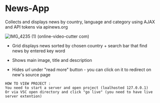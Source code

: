 # News-App 

Collects and displays news by country, language and category using AJAX and API tokens via apinews.org

![IMG_4235 (1) (online-video-cutter com)](https://user-images.githubusercontent.com/113599547/224672526-e0dc2eb7-4747-48f9-836e-75869afbf032.gif)

* Grid displays news sorted by chosen country + search bar that find news by entered key word

* Shows main image, title and description

* Hides url under "read more" button - you can click on it to redirect on new's source page


~~~
HOW TO VIEW PROJECT :
You need to start a server and open project (loalhosted 127.0.0.1)
Or via VSC open directory and click "go live" (you need to have live server extention)
